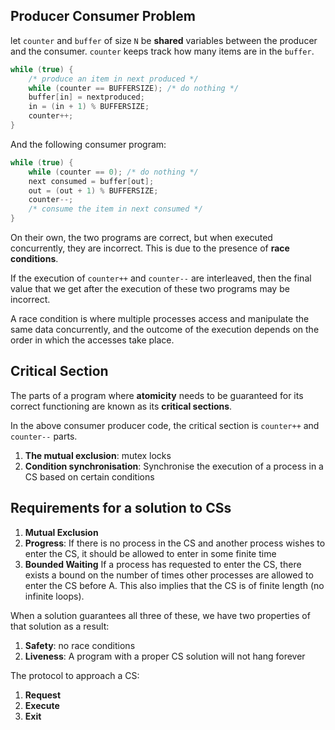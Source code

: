 ## Producer Consumer Problem

let `counter` and `buffer` of size `N` be **shared** variables between the producer and the consumer. `counter` keeps track how many items are in the `buffer`.

```c
while (true) {
    /* produce an item in next produced */
    while (counter == BUFFERSIZE); /* do nothing */
    buffer[in] = nextproduced; 
    in = (in + 1) % BUFFERSIZE; 
    counter++;
}
```

And the following consumer program:

```c
while (true) {
    while (counter == 0); /* do nothing */
    next consumed = buffer[out]; 
    out = (out + 1) % BUFFERSIZE; 
    counter--;
    /* consume the item in next consumed */
}
```

On their own, the two programs are correct, but when executed concurrently, they are incorrect. This is due to the presence of **race conditions**.

If the execution of `counter++` and `counter--` are interleaved, then the final value that we get after the execution of these two programs may be incorrect.

A race condition is where multiple processes access and manipulate the same data concurrently, and the outcome of the execution depends on the order in which the accesses take place.

## Critical Section

The parts of a program where **atomicity** needs to be guaranteed for its correct functioning are known as its **critical sections**.

In the above consumer producer code, the critical section is `counter++` and `counter--` parts.

1. **The mutual exclusion**: mutex locks
2. **Condition synchronisation**: Synchronise the execution of a process in a CS based on certain conditions

## Requirements for a solution to CSs

1. **Mutual Exclusion**
2. **Progress**: If there is no process in the CS and another process wishes to enter the CS, it should be allowed to enter in some finite time
3. **Bounded Waiting** If a process has requested to enter the CS, there exists a bound on the number of times other processes are allowed to enter the CS before A. This also implies that the CS is of finite length (no infinite loops).

When a solution guarantees all three of these, we have two properties of that solution as a result:

1. **Safety**: no race conditions
2. **Liveness**: A program with a proper CS solution will not hang forever

The protocol to approach a CS:

1. **Request**
2. **Execute**
3. **Exit**